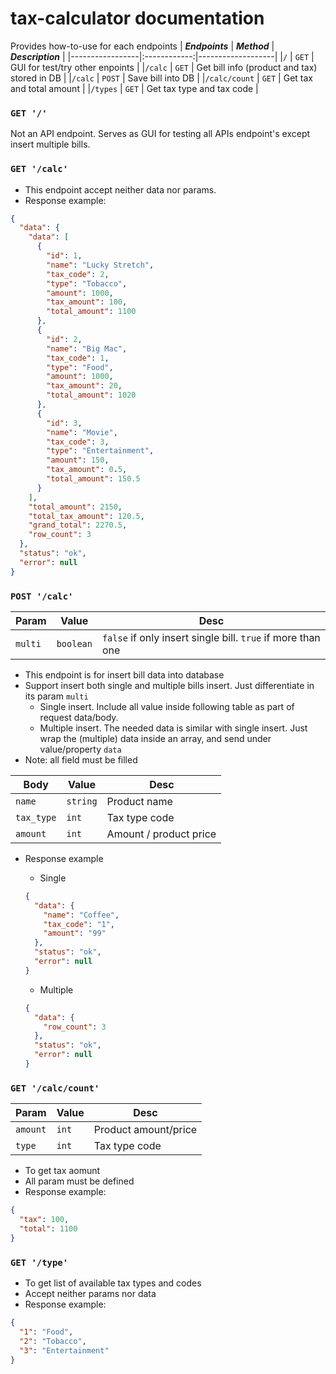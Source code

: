 # tax-calculator documentation

Provides how-to-use for each endpoints
| ***Endpoints*** | ***Method*** | ***Description*** |
|-----------------|:------------:|-------------------|
|`/`              | `GET`        | GUI for test/try other enpoints |
|`/calc`          | `GET`        | Get bill info (product and tax) stored in DB |
|`/calc`          | `POST`       | Save bill into DB |
|`/calc/count`    | `GET`        | Get tax and total amount |
|`/types`         | `GET`        | Get tax type and tax code |

### `GET '/'`
Not an API endpoint. Serves as GUI for testing all APIs endpoint's except insert multiple bills.


### `GET '/calc'`
- This endpoint accept neither data nor params.
- Response example:
```JSON
{
  "data": {
    "data": [
      {
        "id": 1,
        "name": "Lucky Stretch",
        "tax_code": 2,
        "type": "Tobacco",
        "amount": 1000,
        "tax_amount": 100,
        "total_amount": 1100
      },
      {
        "id": 2,
        "name": "Big Mac",
        "tax_code": 1,
        "type": "Food",
        "amount": 1000,
        "tax_amount": 20,
        "total_amount": 1020
      },
      {
        "id": 3,
        "name": "Movie",
        "tax_code": 3,
        "type": "Entertainment",
        "amount": 150,
        "tax_amount": 0.5,
        "total_amount": 150.5
      }
    ],
    "total_amount": 2150,
    "total_tax_amount": 120.5,
    "grand_total": 2270.5,
    "row_count": 3
  },
  "status": "ok",
  "error": null
}
```

### `POST '/calc'`
| Param | Value | Desc |
|-------|-------|------|
|`multi`| `boolean` | `false` if only insert single bill. `true` if more than one |

- This endpoint is for insert bill data into database
- Support insert both single and multiple bills insert. Just differentiate in its param `multi`
  - Single insert. Include all value inside following table as part of request data/body.
  - Multiple insert. The needed data is similar with single insert. Just wrap the (multiple) data inside an array, and send under value/property `data`
- Note: all field must be filled

| Body       | Value    | Desc |
|------------|----------|------|
| `name `    | `string` | Product name |
| `tax_type` | `int`    | Tax type code |
| `amount`   | `int`    | Amount / product price |

- Response example
  - Single
  ```JSON
  {
    "data": {
      "name": "Coffee",
      "tax_code": "1",
      "amount": "99"
    },
    "status": "ok",
    "error": null
  }
  ```

  - Multiple
  ```JSON
  {
    "data": {
      "row_count": 3
    },
    "status": "ok",
    "error": null
  }
  ```


### `GET '/calc/count'`
| Param | Value | Desc |
|-------|-------|------|
| `amount` | `int` | Product amount/price |
| `type`   | `int` | Tax type code |

- To get tax aomunt
- All param must be defined
- Response example:
```JSON
{
  "tax": 100,
  "total": 1100
}
```

### `GET '/type'`
- To get list of available tax types and codes
- Accept neither params nor data
- Response example:
```JSON
{
  "1": "Food",
  "2": "Tobacco",
  "3": "Entertainment"
}
```
